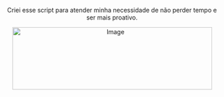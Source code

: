 <p align="center">
  Criei esse script para atender minha necessidade de não perder tempo e ser mais proativo.
</p>

<p align="center">
  <img width="459" height="143" alt="Image" src="https://github.com/user-attachments/assets/fbbf5510-5831-4e8e-975a-d73f029b9ce3" />
</p>
